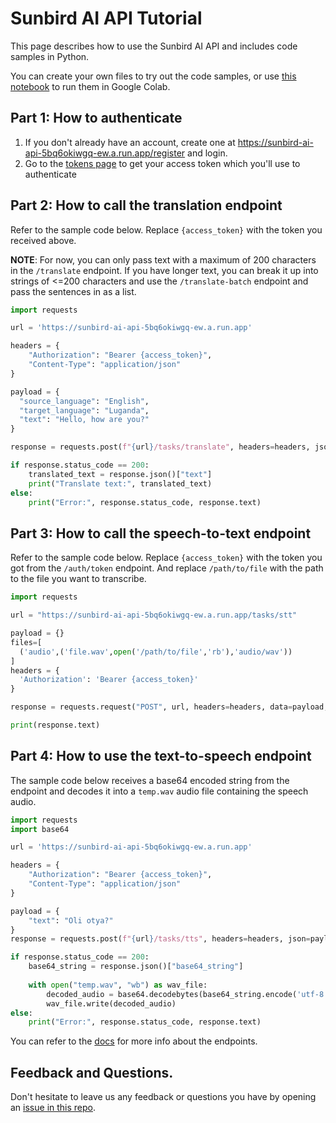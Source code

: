 # Sunbird AI API Tutorial
This page describes how to use the Sunbird AI API and includes code samples in Python.

You can create your own files to try out the code samples, or use [this notebook](Sunbird_API_sample_usage.ipynb) to run them in Google Colab.

## Part 1: How to authenticate
1. If you don't already have an account, create one at https://sunbird-ai-api-5bq6okiwgq-ew.a.run.app/register and login.
2. Go to the [tokens page](https://sunbird-ai-api-5bq6okiwgq-ew.a.run.app/tokens) to get your access token which you'll use to authenticate

## Part 2: How to call the translation endpoint
Refer to the sample code below. Replace `{access_token}` with the token you received above.

**NOTE**: For now, you can only pass text with a maximum of 200 characters in the `/translate` endpoint. If you have longer text, you can break it up into strings of <=200 characters and use the `/translate-batch` endpoint and pass the sentences in as a list.
```python
import requests

url = 'https://sunbird-ai-api-5bq6okiwgq-ew.a.run.app'

headers = {
    "Authorization": "Bearer {access_token}",
    "Content-Type": "application/json"
}

payload = {
  "source_language": "English",
  "target_language": "Luganda",
  "text": "Hello, how are you?"
}

response = requests.post(f"{url}/tasks/translate", headers=headers, json=payload)

if response.status_code == 200:
    translated_text = response.json()["text"]
    print("Translate text:", translated_text)
else:
    print("Error:", response.status_code, response.text)
```

## Part 3: How to call the speech-to-text endpoint
Refer to the sample code below. Replace `{access_token}` with the token you got from the `/auth/token` endpoint. And replace `/path/to/file` with the path to the file you want to transcribe. 

```python
import requests

url = "https://sunbird-ai-api-5bq6okiwgq-ew.a.run.app/tasks/stt"

payload = {}
files=[
  ('audio',('file.wav',open('/path/to/file','rb'),'audio/wav'))
]
headers = {
  'Authorization': 'Bearer {access_token}'
}

response = requests.request("POST", url, headers=headers, data=payload, files=files)

print(response.text)
```

## Part 4: How to use the text-to-speech endpoint
The sample code below receives a base64 encoded string from the endpoint and decodes it into a `temp.wav` audio file containing the speech audio.
```python
import requests
import base64

url = 'https://sunbird-ai-api-5bq6okiwgq-ew.a.run.app'

headers = {
    "Authorization": "Bearer {access_token}",
    "Content-Type": "application/json"
}

payload = {
    "text": "Oli otya?"
}
response = requests.post(f"{url}/tasks/tts", headers=headers, json=payload)

if response.status_code == 200:
    base64_string = response.json()["base64_string"]
    
    with open("temp.wav", "wb") as wav_file:
        decoded_audio = base64.decodebytes(base64_string.encode('utf-8'))
        wav_file.write(decoded_audio)
else:
    print("Error:", response.status_code, response.text)
```

You can refer to the [docs](https://sunbird-ai-api-5bq6okiwgq-ew.a.run.app/docs) for more info about the endpoints.

## Feedback and Questions.
Don't hesitate to leave us any feedback or questions you have by opening an [issue in this repo](https://github.com/SunbirdAI/sunbird-ai-api/issues).
